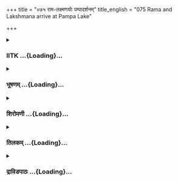 +++
title = "०७५ राम-लक्ष्मणयोः पम्पादर्शनम्"
title_english = "075 Rama and Lakshmana arrive at Pampa Lake"

+++
<div caption="श्रीराम-हरिसीताराममूर्ति-घनपाठिभ्यां वचनम्" class="audioEmbed" src="https://archive.org/download/Ramayana-recitation-Sriram-harisItArAmamUrti-Ghanapaati-v2/Kanda_3/Kanda_3_ARK-075-Rama_Lakshmanayoho_Pampaa_Darshanam.mp3"></div>

<div class="js_include collapsed" newlevelforh1="3" title="IITK" unfilled url="/purANam/rAmAyaNam/audIchya-pAThaH/iitk/3_araNyakANDam/05-sItAnveShaNam/075_rAma-laxmaNayoH_pampAdarshanam.md">
<details><summary><h3>IITK ...{Loading}...</h3></summary>

Rama and Lakshmana reach Pampa-- admire the beautiful nature on the
banks of Pampa.



#### श्लोकः
##### मूलम्
दिवं तु तस्यां यातायां शबर्यां स्वेन तेजसा।  
लक्ष्मणेन सह भ्रात्रा चिन्तयामास राघवः॥3.75.1॥

##### शब्दार्थः
तस्याम् when she, शबर्याम् Sabari, स्वेन तेजसा by her own brilliance, दिवम् heavens, यातायाम् on departing, राघवः Rama, भ्रात्रा with his brother, लक्ष्मणेन सह with Lakshmana, चिन्तयामास contemplated.

##### आङ्ग्लानुवादः
When Sabari departed for heaven with her brilliance, Rama  contemplated (about the power of sages)with Lakshmana.



#### श्लोकः
##### मूलम्
स चिन्तयित्वा धर्मात्मा प्रभावं तं महात्मनाम्।  
हितकारिणमेकाग्रं लक्ष्मणं राघवोऽब्रवीत्॥3.75.2॥

##### शब्दार्थः
धर्मात्मा righteous, सः राघवः Rama, महात्मनाम् of great sages, प्रभावम् power, चिन्तयित्वा  on thinking over, हितकारिणम् his wellwisher, एकाग्रम् with singleminded devotion, लक्ष्मणम् to Lakshmana, अब्रवीत् said.

##### आङ्ग्लानुवादः
Thinking about the power of the great sages, righteous Rama said to Lakshmana,  his wellwisher with singleminded devotionः



#### श्लोकः
##### मूलम्
दृष्टोऽयमाश्रमस्सौम्य बह्वाश्चर्यो महात्मनाम्।  
विश्वस्तमृगशार्दूलो नानाविहगसेवितः॥3.75.3॥

##### शब्दार्थः
सौम्य O handsome one  महात्मनाम् of the great sages, बह्वाश्चर्यः very wonderful, विश्वस्तमृगशार्दूलः deer and tigers live together with implicit faith, नानाविहगसेवितः where birds of all kinds dwell, अयम् आश्रमः this hermitage, दृष्टः seen.

##### आङ्ग्लानुवादः
O handsome one, we have seen this highly wonderful hermitage, where deer and tigers dwell together with mutual confidence, where birds of all kinds inhabit.



#### श्लोकः
##### मूलम्
सप्तानां च समुद्राणामेषु तीर्थेषु लक्ष्मण।  
उपस्पृष्टं च विधिवत्पितरश्चापि तर्पिताः॥3.75.4॥

##### शब्दार्थः
लक्ष्मण Lakshmana, सप्तानाम् of seven, समुद्राणाम् of seas, एषु तीर्थेषु in these waters, उपस्पृष्टम् having bathed, पितरश्चापि oblations to forefathers, विधिवत् in accordance with tradition, तर्पिताः have been invoked with offering.

##### आङ्ग्लानुवादः
O Lakshmana, having bathed in the waters of the seven seas (by taking ritualistic bath in these waters) the manes are offered oblations in accordance with tradition.



#### श्लोकः
##### मूलम्
प्रणष्टमशुभं तत्तत्कल्याणं समुपस्थितम्।  
तेन तत्त्वेन हृष्टं मे मनो लक्ष्मण सम्प्रति॥3.75.5॥  
हृदये हि नरव्याघ्र शुभमाविर्भविष्यति।

##### शब्दार्थः
अशुभम् inauspicious time, प्रणष्टम् is got rid of, तत्तत् respectively, कल्याणम् auspicious tidings, समुपस्थितम् have reached, लक्ष्मण O Lakshmana, तेन therefore, तत्त्वेन truly, सम्प्रति presently, मनः mind, हृष्टम् happy, नरव्याघ्र O best among men, हृदये at heart, शुभम्  good fortune, आविर्भविष्यति हि will appear now.

##### आङ्ग्लानुवादः
We have got rid of inauspicious time and good days have come. Therefore, I feel truly happy. Good fortune will appear (now), O Lakshmana, O tiger among men



#### श्लोकः
##### मूलम्
तदागच्छ गमिष्यामि पम्पां तां प्रियदर्शनाम्॥3.75.6॥  
ऋष्यमूको गिरिर्यत्र नातिदूरे प्रकाशते।  
यस्मिन्वसति धर्मात्मा सुग्रीवोंऽशुमतस्सुतः॥3.75.7॥  
नित्यं वालिभयात्त्रस्तश्चतुर्भिस्सह वानरैः।

##### शब्दार्थः
तत् therefore, धर्मात्मा the righteous soul, अंशुमतः सुतः son of the Sun, सुग्रीवः Sugriva, नित्यम् ever, वालिभयात् by the fear of Vali, चतुर्भिः with four, वानरैः सह along with monkeys, यस्मिन् in which, वसति stay, ऋष्यमूकः Rishyamuka, यत्र there, नातिदूरे not very far away, प्रकाशते  shines, ताम् that, प्रियदर्शनाम् pleasing to look at, पम्पाम् Pampa, गमिष्यामि I will go, आगच्छ you may come along.

##### आङ्ग्लानुवादः
Come, let us go to Pampa, which is pleasing to look at. Sugriva, the rigteous self, the son of the Sun has been staying for fear of Vali at the shining Rishyamuka, not far from here.



#### श्लोकः
##### मूलम्
अभित्वरे च तं द्रष्टुं सुग्रीवं वानरर्षभम्॥3.75.8॥  
तदधीनं हि मे सौम्य सीतायाः परिमार्गणम्।

##### शब्दार्थः
सौम्य O handsome one, वानरर्षभम् mighty among the monkeys, तं सुग्रीवम् that Sugriva, द्रष्टुम् to see, अभित्वरे च I am in haste, सीतायाः of Sita, परिमार्गणम् searching, तदधीनम् depends on him.

##### आङ्ग्लानुवादः
I am hastening to see that noble Sugriva the mighty monkey, as the search for Sita depends on him, O handsome one



#### श्लोकः
##### मूलम्
एवं ब्रुवाणं तं धीरं रामं सौमित्रिरब्रवीत्॥3.75.9॥  
गच्छावस्त्वरितं तत्र ममापि त्वरते मनः।

##### शब्दार्थः
एवम् in that way, ब्रुवाणम् as he spoke, धीरम् stableminded one, तं रामम् to that Rama, सौमित्रिः Soumitri, अब्रवीत् said, मम my, मनः आपि mind also, त्वरते hurrying, त्वरितम् quickly, तत्र there, गच्छावः we both will go.

##### आङ्ग्लानुवादः
To the words of Rama who was of stable mind, Lakshmana replied ः My mind too is hastening me. Let us get there quickly.



#### श्लोकः
##### मूलम्
आश्रमात्तु तत स्तस्मान्निष्क्रम्य स विशाम्पतिः॥3.75.10॥  
आजगाम ततः पम्पां लक्ष्मणेन सह प्रभुः।

##### शब्दार्थः
ततः then, विशाम्पतिः lord of men, सः he, प्रभुः lord, तस्मात् from that, आश्रमात् from that hermitage, निष्क्रम्य on departing , ततः then, लक्ष्मणेन सह with Lakshmana, पम्पाम् to Pampa, आजगाम went.

##### आङ्ग्लानुवादः
Then Rama the lord of men along with Lakshmana departed from the hermitage and went to Pampa.



#### श्लोकः
##### मूलम्
स ददर्श ततः पुण्यामुदारजनसेविताम्॥3.75.11॥  
नानाद्रुमलताकीर्णां पम्पां पानीयवाहिनीम्।  
पद्मैस्सौगन्धिकैस्ताम्रां शुक्लां कुमुदमण्डलैः॥3.75.12॥  
नीलां कुवलयोद्घाटैर्बहुवर्णां कुथामिव।

##### शब्दार्थः
ततः then, सः he, पुण्याम् that sacred, उदारजनसेविताम् the place where exalted seers lived, नानाद्रुमलताकीर्णाम्  abounding in different kinds of trees and creepers, पानीयवाहिनीम् with flow of waters, सौगन्धिकैः sweetscented, पद्मैः lotuses, ताम्राम् red, कुमुदमण्डलैः with clusters of lilies, शुक्लाम् white, कुवलयोद्घाटैः with blue waterlilies, नीलाम् blue lotuses, बहुवर्णाम् with variegated colours, कुथामिव like a carpet, पम्पाम् Pampa lake, ददर्श saw.

##### आङ्ग्लानुवादः
He saw the sacred lake Pampa whose sweet flow of water was used by great seers. It abounded in trees and creepers. Its surface was red with lotuses at one place, white with clusters of lilies at another and with blue lotuses at other places. As such, it looked like a carpet with variegated colours.



#### श्लोकः
##### मूलम्
स तामासाद्य वै रामो दूरादुदकवाहिनीम्॥3.75.13॥  
मतङ्गसरसं नाम ह्रदं समवगाहत।

##### शब्दार्थः
सः रामः Rama, उदकवाहिनीम् lake, ताम् that one, दूरात् from  a distance, आसाद्य reached, मतङ्गसरसं नाम a place called Matanga lake, ह्रदम् pond,समवगाहत bathed.

##### आङ्ग्लानुवादः
Rama reached the Matanga lake which he could see from  a distance and bathed in it.



#### श्लोकः
##### मूलम्
अरविन्दोत्पलवतीं पद्मसौगन्धिकायुताम्॥3.75.14॥  
पुष्पिताम्रवणोपेतां बर्हिणोद्घुष्टनादिताम्।  
तिलकैर्बीजपूरैश्च धवैश्शुक्लद्रुमैस्तथा॥3.75.15॥  
पुष्पितैः करवीरैश्च पुन्नागैश्च सुपुष्पितैः।  
मालतीकुन्दगुल्मैश्च भाण्डीरैर्निचुलैस्तथा॥3.75.16॥  
अशोकैस्सप्तपर्णैश्च केतकैरतिमुक्तकैः।  
अन्यैश्च विविधैर्वृक्षैः प्रमदामिव भूषिताम्॥3.75.17॥  
समीक्षमाणौ पुषपाढ्यं सर्वतो विपुलद्रुमम्।  
कोयष्टिकैश्चार्जुनकैश्शतपत्रैश्च कीरकैः॥3.75.18॥  
एतैश्चान्यैश्च विहगैर्नादितं तु वनं महत्।  
ततो जग्मतुरव्यग्रौ राघवौ सुसमाहितौ॥3.75.19॥  
तद्वनं चैव सरसः पश्यन्तै शकुनैर्युतम्।

##### शब्दार्थः
ततः thereafter, राघवौ Rama and Lakshmana, अरविन्दोत्पलवतीम् having lilies and lotuses, पद्मसौगन्धिकायुताम् filled with fragrance of lotuses, पुष्पिताम्रवणोपेताम् with blossoming mango trees, बर्हिणोद्घुष्टनादिताम् resounding with the shrill by of peacocks, तिलकैः with tilaka trees, बीजपूरैश्च trees with fruits full of seeds, धवैः dhava trees, तथा so also, शुक्लद्रुमैः white trees, पुष्पितैः in bloom, करवीरैश्च with karaviras, सुपुष्पितैः loaded with flowers, पुन्नागैश्च with punnaga trees, मालतीकुन्दगुल्मैश्च with clusters of jasmine and kunda shrubs, भाण्डीरैः with fig trees, तथा so also, निचुलैः with reeds, अशोकैः with asoka, अतिमुक्तकैः with atimukta shrubs, अन्यैः and other, विविधैः several, वृक्षैश्च trees, भूषिताम् adorned, प्रमदामिव like a woman, सर्वतः all over, समीक्षमाणौ glancing at them, पुष्पाढ्यम् with abundance of flowers, विपुलद्रुमम् having great trees, कोयष्टिकैश्च with koyashtikas, अर्जुनकैः  
arjuna trees, शतपत्रैः peacocks, कीरकैः  parrots, एतैः all those, अन्यैः others, विहगैश्च with birds, नादितम् full of sounds, महत् great, शकुनैः with birds, युतम् with, वनम् forest, पश्यन्तौ seeing, अव्यग्रौ both unruffled, सुसमाहितौ both composed, सरसः tank, तत् that, वनम् forest, जग्मतुः both went.

##### आङ्ग्लानुवादः
Lake Pampa was filled with red lotuses and their fragrance.The bank was lined with blossoming mango trees and trees of several kinds like tilaka trees with fruits full of seeds like citron, dhava trees, white trees in bloom, karavira trees loaded with flowers, punnaga trees, clusters of jasmine and kunda shrubs, fig trees, so also reeds, ashoka trees, atimuktaka creepors and several other trees looking like women adorned all over. Rama and Lakshmana passed by, glancing at them. There were other trees full of flowers, huge trees, koyashtika trees with reed. Different kinds of birds such as peacocks, parrots, dwelling in the forest were screaming aloud. Looking at all these in that forest Rama and Lakshmana passed by undisturbed with a composed mind.



#### श्लोकः
##### मूलम्
स ददर्श ततः पम्पां शीतवारिनिधिं शुभाम्॥3.75.20॥  
तिलकाशोकपुन्नागवकुलोद्दालकाशिनीम्।

##### शब्दार्थः
ततः then, सः Rama, शीतवारिनिधिम् a bed of cool waters, शुभाम् auspicious one, तिलकाशोकपुन्नाग with tilaka, asoka, punnaga trees, वकुलोद्दालकाशिनीम् groves shining with vakula, uddala trees, पम्पाम् Pampa, ददर्श saw.

##### आङ्ग्लानुवादः
Rama saw lake Pampa with cool waters and the groves on the bank filled with tilaka, ashoka, punnaga, bakula and uddala trees.



#### श्लोकः
##### मूलम्
स रामो विविधान्वृक्षान्सरांसि विविधानि च॥3.75.21॥  
पश्यन्कामाभिसन्तप्तो जगाम परमं ह्रदम्।

##### शब्दार्थः
सः that, रामः Rama, विविधान् several, वृक्षान् trees, विविधानि different, सरांसि tanks, पश्यन् seeing, कामाभिसन्तप्तः lovestriken, परमम् great, ह्रदम् lake, जगाम went.

##### आङ्ग्लानुवादः
On seeing different kinds of trees and tanks, the lovestriken Rama visited that great lake.



#### श्लोकः
##### मूलम्
पुष्पितोपवनोपेतां सालचम्पकशोभिताम्॥3.75.22॥  
षट्पदौघसमाविष्टां श्रीमतीमतुलप्रभाम्।  
स्फटिकोपमतोयाढ्यां श्लक्ष्णवालुकसन्तताम्॥3.75.23॥  
स तां दृष्ट्वा पुनः पम्पां पद्मसौगन्घिकैर्युताम्।  
इत्युवाच तदा वाक्यं लक्ष्मणं सत्यविक्रमः॥3.75.24॥

##### शब्दार्थः
सत्यविक्रमः whose strength was truth, सः Rama, पुष्पितोपवनोपेताम् with pleasuregardens in full bloom, सालचम्पकशोभिताम् beautiful with sal and champak trees, षट्पदौघसमाविष्टाम् filled with honeybees, श्रीमतीम् lovely one, अतुलप्रभाम् full of incomparable brilliance, स्फटिकोपमतोयाढ्याम्  with crystalclear water, श्लक्ष्णवालुकसन्तताम्  soft sands that gleamed, पद्मसौगन्धिकैः with fragrant lotuses, युताम् filled, ताम् that, पुनः again, दृष्ट्वा seeing, तदा then, लक्ष्मणम् to Lakshmana, इति thus, वाक्यम् words, उवाच said.

##### आङ्ग्लानुवादः
There were lovely pleasuregardens in full bloom  filled with sal and champk trees. Honeybees on flowers looked lovely and bright. The waters were crystalclear and fragrant with lotuses.The soft sands on the banks of Pampa gleamed. Rama saw them again and again and described them to Lakshmana.



#### श्लोकः
##### मूलम्
अस्यास्तीरे तु पूर्वोक्तः पर्वतो धातुमण्डितः।  
ऋष्यमूक इति ख्यातः पुण्यः पुष्पितपादपः॥3.75.25॥

##### शब्दार्थः
पूर्वोक्तः referred  earlier, धातुमण्डितः adorned with minerals, पुण्यः sacred, पुष्पितपादपः having trees with flowers in bloom, ऋष्यमूकः इति Rishyamuka by name, ख्यातः famous, पर्वतः mountain, अस्याः its, तीरे on the bank.

##### आङ्ग्लानुवादः
The famous mount, sacred Rishyamuka is situated on the bank of Pampa full of blossoming trees.



#### श्लोकः
##### मूलम्
हरेः ऋक्षरजोनाम्नः पुत्रस्तस्य महात्मनः।  
अध्यास्ते तं महावीर्यस्सुग्रीव इति विश्रुतः॥3.75.26॥

##### शब्दार्थः
ऋक्षरजोनाम्नः of Riksharaja by name, महात्मनः of the great soul, तस्य his, हरेः Sun's, पुत्रः son, महावीर्यः mighty, सुग्रीवः इति known as Sugriva, विश्रुतः very wellknown, तम् him, अध्यास्ते is residing.

##### आङ्ग्लानुवादः
The mighty son of Riksharaja, the great soul, the Sun whose son was the wellknown Sugriva, resides on this mountain.



#### श्लोकः
##### मूलम्
सुग्रीवमभिगच्छ त्वं वानरेन्द्रं नरर्षभ।  
इत्युवाच पुनर्वाक्यं लक्ष्मणं सत्यविक्रमम्॥3.75.27॥

##### शब्दार्थः
नरर्षभ best among men, त्वम् you, वानरेन्द्रम् to the lord of monkeys, सुग्रीवम् to Sugriva, अभिगच्छ approach, पुनः again, लक्ष्मणम् to Lakshmana, इति this, उवाच said.

##### आङ्ग्लानुवादः
Rama said to Lakshmana, the best of men, who had truth as his strength, Go to Sugriva, lord of the monkeys.



#### श्लोकः
##### मूलम्
राज्यभ्रष्टेन दीनेन तस्यामासक्तचेतसा।  
कथं मया विना शक्यं सीतां लक्ष्मण जीवितुम्॥3.75.28॥

##### शब्दार्थः
लक्ष्मण Lakshmana, राज्यभ्रष्टेन by one dislodged from the kingdom, दीनेन by a pathetic one, तस्याम् in her, आसक्तचेतसा attached to her, मया by me, सीतां विना without Sita, जीवितुम् to live, कथम् how, शक्यम् is it possible?

##### आङ्ग्लानुवादः
O Lakshmana, deprived of the kingdom I have become a destitute. With my heart attached to Sita how can I live without her ?



#### श्लोकः
##### मूलम्
इत्येवमुक्त्वा मदनाभिपीडितः स लक्ष्मणं वाक्यमनन्यचेतसम्।  
विवेश पम्पां नलिनीं मनोरमां रघूत्तमश्शोकविषादयन्त्रितः॥3.75.29॥

##### शब्दार्थः
मदनाभिपीडितः oppressed by love, सः रघूत्तमः that best of the Raghus, अनन्यचेतसम् without  
fixing his heart anywhere else, लक्ष्मणम् to Lakshmana, इत्येवम् in this way, वाक्यम् words, उक्त्वा having said, शोकविषाद tears of sorrow, यन्त्रितः afflicted, मनोरमाम् delightful, पम्पां नलिनीं a lotus tank, Pampa, विवेश entered.

##### आङ्ग्लानुवादः
Having said these words to Lakshmana who was listening to him with undivided attention, Rama, the best of the Raghus, oppressed by love and afflicted by tears of grief entered Pampa, the delightful lotuslake.



#### श्लोकः
##### मूलम्
ततो महद्वर्त्म सुदूरसङ्क्रमं क्रमेण गत्वा प्रविलोकयन्वनम्।  
ददर्श पम्पां शुभदर्शकाननामनेकनानाविधपक्षिजालकाम्॥3.75.30॥

##### शब्दार्थः
ततः then, सुदूरसङ्क्रमम् extending to a distance, महत् great, वर्त्म path, क्रमेण gradually, गत्वा after going, वनम् forest, प्रविलोकयन् while observing, शुभदर्शकाननाम् surrounded by  beautiful forests, अनेकनानाविधपक्षिजालकाम् many varieties of birds, पम्पाम् Pampa, ददर्श saw.

##### आङ्ग्लानुवादः
Thereafter, going slowly to a distance, Rama and Lakshmana saw Pampa surrounded by beautiful forests full of many varieties of birds.  
इत्यार्ष श्रीमद्रामायणे वाल्मीकीय आदिकाव्ये अरण्यकाण्डे पञ्चसप्ततिमस्सर्गः॥  
Thus ends the seventyfifth sarga of Aranyakanda of the holy Ramayana the first epic composed by sage Valmiki.

</details>
</div>
<div class="js_include collapsed" newlevelforh1="3" title="भूषणम्" unfilled url="/purANam/rAmAyaNam/audIchya-pAThaH/TIkA/bhUShaNa_iitk/3_araNyakANDam/05-sItAnveShaNam/075_rAma-laxmaNayoH_pampAdarshanam.md">
<details><summary><h3>भूषणम् ...{Loading}...</h3></summary>



दिवं तु तस्यां यातायां शबर्या स्वेन तेजसा ।  

लक्ष्मणेन सह भ्रात्रा चिन्तयामास राघवः  ॥  ३।७५।१  ॥   

अथ पम्पागमनं पञ्चसप्ततितमे दिवं त्वित्यादि । स्वेन तेजसा उपलक्षितायामिति
शेषः  ॥  ३।७५।१  ॥   

  

स चिन्तयित्वा धर्मात्मा प्रभावं तं महात्मनाम् ।  

हितकारिणमेकाग्रं लक्ष्मणं राघवो ऽब्रवीत्  ॥  ३।७५।२  ॥   

एकाग्रम् एकचित्तम्  ॥  ३।७५।२  ॥   

  

दृष्टो ऽयमाश्रमः सौम्य बह्वाश्चर्यः कृतात्मनाम् ।  

विश्वस्तमृगशार्दूलो नानाविहगसेवितः  ॥  ३।७५।३  ॥   

बह्वाश्चर्यः अत्यद्भुतपुष्पफलादिसम्पत्तिसकलतीर्थसमागमादिना आश्चर्ययुक्तः
। विश्वस्ताः विश्वासं प्राप्ताः । परस्परहिंसकत्वरहिताः मृगाः शार्दूलाश्च
यस्मिन् तथा  ॥  ३।७५।३  ॥   

  

सप्तानां च समुद्राणामेषु तीर्थेषु लक्ष्मण ।  

उपस्पृष्टं च विधिवत्पितरश्चापि तर्पिताः  ॥  ३।७५।४  ॥   

उपस्पृष्टं स्नातम् । अनेन पुण्यतीर्थप्राप्तौ स्नानश्राद्धादिकं
कर्तव्यमित्युक्तम्  ॥  ३।७५।४  ॥   

  

प्रनष्टमशुभं तत्तत्कल्याणं समुपस्थितम् ।  

तेन तत्त्वेन हृष्टं मे मनो लक्ष्मण सम्प्रति  ॥  ३।७५।५  ॥   

तत्तदशुभं प्रनष्टम् । कल्याणं शुभं तेन अशुभनिवृत्तिपूर्वकशुभप्राप्त्या
 ॥  ३।७५।५  ॥   

  

हृदये हि नरव्याघ्र शुभमाविर्भविष्यति  ॥  ३।७५।६  ॥   

हृदये इत्यर्धमेकम् । शुभं शुभस्मरणम्  ॥  ३।७५।६  ॥   

  

तदागच्छ गमिष्यावः पम्पां तां प्रियदर्शनाम् ।  

ऋश्यमूको गिरिर्यत्र नातिदूरे प्रकाशते  ॥  ३।७५।७  ॥   

यस्मिन् वसति धर्मात्मा सुग्रीवो ऽशुंमतः सुतः ।  

नित्यं वालिभयात् त्रस्तश्चतुर्भिः सह वानरौः  ॥  ३।७५।८  ॥   

तदित्यादिश्लोकद्वयम् । अंशुमतः सूर्यस्य  ॥  ३।७५।७,८  ॥   

  

अभित्वरे च तं द्रष्टुं सुग्रीवं वानरर्षभम् ।  

तदधीनं हि मे सौम्य सीतायाः परिमार्गणम्  ॥  ३।७५।९  ॥   

अभीति । मे सीताया इत्यन्वयः  ॥  ३।७५।९  ॥   

  

एवं ब्रुवाणं तं धीरं रामं सौमित्रिरब्रवीत् ।  

गच्छावस्त्वरितं तत्र ममापि त्वरते मनः  ॥  ३।७५।१०  ॥   

धीरं कृतधैर्यमित्यर्थः  ॥  ३।७५।१०  ॥   

  

आश्रमात्तु ततस्तस्मान्निष्क्रम्य स विशां पतिः ।  

आजगाम ततः पम्पां लक्ष्मणेन सहाभिभूः  ॥  ३।७५।११  ॥   

ततः अनन्तरम् । विशां प्रजानां पतिः । ततः तत्र मार्गे । अभिभवतीत्यभुभूः
अभिभावक इत्यर्थः । शत्रूणामित्यर्थसिद्धम् । प्रभुरित्यपि पाठः  ॥  ३।७५।११
 ॥   

  

स ददर्श ततः पुण्यामुदारजनसेविताम् ।  

नानाद्रुमलताकीर्णां पम्पां पानीयवाहिनीम्  ॥  ३।७५।१२  ॥   

पद्मैः सौगन्धिकैस्ताम्रां शुक्लां कुमुदमण्डलैः ।  

नीलां कुवलयोद्घाटैर्बहुवर्णां कुथामिव  ॥  ३।७५।१३  ॥   

स ददर्स ततः पुण्यामित्यादी द्वौ श्लोकौ । उदारजनाः श्रेष्ठजनाः
मुनिप्रभृतयः । पानीयवाहीनीं पानार्हशीतलस्वादुजलवतीमित्यर्थः । सौगन्धिकैः
कह्लारैः कुवलयोद्घाटैः कुवलयसमूहैः । कुथा चित्रकम्बलम् । ददर्श दूरादिति
बोध्यम् । अग्र इत्यनुवादात्  ॥  ३।७५।१२,१३  ॥   

  

स तामासाद्य वै रामौ दूरादुदकवाहिनीम् ।  

मतङ्गसरसं नाम ह्रदं समवगाहत  ॥  ३।७५।१४  ॥   

उदकवाहीनीं तां दूरादासाद्य मतङ्गसरसं नाम मतङ्गसरसमिति प्रसिद्धम् ।
"अनोश्मायः सरसां जातिसञ्ज्ञयोः" इति टच् समासान्तः । ह्रदं पम्पासमीपस्थं
सरः । समवगाहत सस्नौ, पुण्यतीर्थत्वदिति भावः  ॥  ३।७५।१४  ॥   

  

अरविन्दोत्पलवतीं पद्मसौगन्धिकायुताम् ।  

पुष्पिताम्रवणोपेतां बर्हिणोद्घुष्टनादिताम्  ॥  ३।७५।१५  ॥   

दूरतः पम्पादर्शनमनुवदन् तत्तीरवनदर्शनमाह षड्भिः अरविन्देत्यादि ।
अरविन्दं रक्ताब्जम् । पद्मैः सितपद्मैः । आम्रवणं चूतवनम् ।
बर्हिणोद्घुष्टं मयूरशब्दः तेन नादितां सञ्जातनादाम्  ॥  ३।७५।१५  ॥   

  

तिलकैर्बीजपूरैश्च धवैः शुक्लद्रुमैस्तथा ।  

पुष्पितैः करवीरैश्च पुन्नागैश्च सुपुष्पितैः  ॥  ३।७५।१६  ॥   

तिलकैः क्षुरकवृक्षैः बीजपूरैः दाडिमैः । धवैः धवाख्यैर्वृक्षविशेषैः ।
शुक्लद्रुमैः अर्जुनवृक्षैः । करवीरैः प्रसिद्धैः । पुन्नागैः तुङ्गवृक्षैः
 ॥  ३।७५।१६  ॥   

  

मालतीकुन्दगुल्मैश्च भाण्डीरैर्निचुलैस्तथा ।  

अशोकैः सप्तपर्णैश्च केतकैरतिमुक्तकैः  ॥  ३।७५।१७  ॥   

अन्यैश्च विविधैर्वृक्षैः प्रमदामिव भूषिताम् ।  

समीक्षमाणौ पुष्पाढ्यं सर्वतो विपुलद्रुमम्  ॥  ३।७५।१८  ॥   

मालतीति । मालतीगुल्मैः कुन्दगुल्मैश्चेत्यन्वयः । भाण्डीरैः वटैः ।
निचुलैः वञ्जुलैः । सप्तपर्णैः विषमच्छदवृक्षैः । अतिमुक्तकैः नेमिवृक्षैः
। भूषितां शोभिताम् अत एव प्रमदामिव स्थितां सर्वतः चतुर्दिक्प्रदेशे ऽपि
 ॥  ३।७५।१७,१८  ॥   

  

कोयष्टिकैश्चार्जुनकैः शतपत्त्रैश्च कीरकैः ।  

एतैश्चान्यैश्च विहगैर्नादितं तु वनं महत्  ॥  ३।७५।१९  ॥   

ततो जग्मतुरव्यग्रौ राघवौ सुसमाहितौ ।  

तद्वनं चैव सरसः पश्यन्तो शकुनैर्युतम्  ॥  ३।७५।२०  ॥   

कोयष्टिकैः टिट्टिभाख्यैः पक्षिविशेषैः । अर्जुनकैः पक्षिविशेषैः ।
शतपत्त्रैः दार्वाघाटैः । कीरकैः शुकैः । अव्यग्रौ सुसमाहितौ
व्याकुलत्वरहितौ प्रत्युत सावधानौ चेत्यर्थः । राघवौ
अरविन्दोत्पलवतीमित्यादिविशेषिताम् तिलकादिभिर्वृक्षैर्भूषिताम् अत एव
प्रमदामिव स्थितां पम्पां सर्वतः समीक्षमाणौ ततः पुष्पाढ्यं सर्वतो
विपुलद्रुमं कोयष्टिकादिभिर्विहगैर्नादितम् अन्यैः शकुनैश्च युतं सरसः
पम्पायाः सम्बन्धि तद्वनं च पश्यन्तावेव सन्तौ अव्यग्रौ सुसमाहितौ च सन्तौ
तद्वनं जग्मतुरिति सम्बन्धः । अतो न वनशब्दद्वयदोषः  ॥  ३।७५।१९,२०  ॥   

  

स ददर्श ततः पम्पां शीतवारिनिधिं शुभाम् ।  

प्रहृष्टनानाशकुनां पादपैरुपशोभिताम् ।  

\[ तिलकाशोकपुन्नागवकुलोद्दालकाशिनीम् \]  ॥  ३।७५।२१  ॥   

समीपतः पम्पादर्शनमाह स ददर्शेति  ॥  ३।७५।२१  ॥   

  

स रामो विविधान् वृक्षान् सरांसि विविधानि च ।  

पश्यन् कामाभिसन्तप्तो जगाम परमं ह्रदम्  ॥  ३।७५।२२  ॥   

अथ पम्पाप्राप्तिमाह स राम इति । परमं ह्रदं पम्पाख्यं सरः  ॥  ३।७५।२२  ॥   

  

पुष्पितोपवनोपेतां सालचम्पकशोभिताम् ।  

षट्पदौघसमाविष्टां श्रीमतीमतुलप्रभाम्  ॥  ३।७५।२३  ॥   

स्फटिकोपमतोयाढ्यां श्लक्ष्णवालुकसन्तताम् ।  

स तां दृष्ट्वा पुनः पम्पां पद्मसौगन्धिकैर्युताम् ।  

इत्युवाच तदा वाक्यं लक्ष्मणं सत्यविक्रमः  ॥  ३।७५।२४  ॥   

पाप्त्यनन्तरं पम्पां दृष्ट्वा लक्ष्मणं प्रत्याह पुष्पितेत्यादि
सार्धश्लोकद्वयम् । सालाः सर्जकवृक्षाः । चम्पकाः चाम्पेयवृक्षाः  ॥ 
३।७५।२३,२४  ॥   

  

अस्यास्तीरे तु पूर्वोक्तः पर्वतो धातुमण्डितः ।  

ऋश्यमूक इति ख्यातः पुण्यः पुष्पितपादपः  ॥  ३।७५।२५  ॥   

अस्या इति । पूर्वोक्तः कबन्धेनेति शेषः  ॥  ३।७५।२५  ॥   

  

हरेर्ऋक्षरजोनाम्नः पुत्रस्तस्य महात्मनः ।  

अध्यास्ते तं महावीर्यः सुग्रीव इति विश्रुतः  ॥  ३।७५।२६  ॥   

हरेर्वानरस्य । तस्य प्रसिद्धस्य । तमृश्यमूकम्  ॥  ३।७५।२६  ॥   

  

सुग्रीवमभिगच्छ त्वं वानरेन्दं नरर्षभ ।  

इत्युवाच पुनर्वाक्यं लक्ष्मणं सत्यविक्रमम्  ॥  ३।७५।२७  ॥   

सुग्रीवमिति । अभिगच्छेत्यनन्तरमित्युक्त्वेति शेषः । इति
वक्ष्यमाणप्रकारेण सुग्रीवमभिगच्छेत्युक्त्वा लक्ष्मणं
पुनरित्युवाचेत्यन्वयः  ॥  ३।७५।२७  ॥   

  

राज्यभ्रष्टेन दीनेन तस्यामासक्तचेतसा ।  

कथं मया विना शक्यं सीतां लक्ष्मण जीवितुम्  ॥  ३।७५।२८  ॥   

राज्यभ्रष्टेन अत एव दीनेन सर्वदैन्यपरिहारार्थं तस्यां सीतायाम्
आसक्तचेतसा मया, सीतां विना कथं जीवितुं शक्यम्  ॥  ३।७५।२८  ॥   

  

इत्येवमुक्त्वा मदनाभिपिडितः स लक्ष्मणं वाक्यमनन्यचेतसम् ।  

विवेश पम्पां नलीनीं मनोहरां रघूत्तमः शोकविषादयन्त्रितः  ॥  ३।७५।२९  ॥   

अनन्यचेतसं स्ववाक्यश्रवणे सावधानम् । विवेश स्नानायेति शेषः । नलिनीं
सरसीम् । शोकः, दुःखम्, विषादः तत्कृतः कार्यकरणापाटवरूपशरीरावसादः ताभ्यां
यन्त्रितः नियमितः, तत्परवश इत्यर्थः  ॥  ३।७५।२९  ॥   

  

ततो महद्वर्त्म सुदूरसङ्क्रमः क्रमेण गत्वा प्रतिकूलधन्वनम् ।  

ददर्श पम्पां शुभदर्शकाननामनेकनानाविधपक्षिजालकाम्  ॥  ३।७५।३०  ॥   

इत्यार्षे श्रीमद्रामायणे आदिकाव्ये श्रीमद्वाल्मीकीये
चतुर्विंशत्सहस्रिकायां संहितायां श्रीमदारण्यकाण्डे पञ्चसप्ततितमः सर्गः
 ॥  ७५  ॥  ॥  श्रीरामचन्द्रार्पणमस्तु  ॥   ॥  इत्यरण्यकाण्डम्  ॥   

सर्गार्थं सङ्गृह्णाति तत इति । सुदूरं सङ्क्रमः गमनं यस्य तथा दूरादागत
इत्यर्थः । प्रतिकूलधन्वनं पथिकजनप्रतिकूलभूतमरुकान्तारम्,
कबन्धवनमित्यर्थः । क्रमेण अनेकविघ्ननिवृत्तिपूर्वकं गत्वा शुभः शोभनः
दर्शः दर्शनं यस्य तादृशं काननं यस्यास्ताम् । अनेके नानाजातीयाः बहवो वा
नानाविधाः नानासंस्थानाः पक्षिणः शुकशारिकाकोकिलप्रभृतयः तेषां जालकानि
समूहाः यस्यां ताम् । यद्वा अनेकानि नानाविधपक्षिजालकानि यस्यां ताम्,
काननद्वारा पक्षिजालवत्त्वम्, तादृशीं पम्पां ददर्श । अस्मिन्सर्गे
त्रिंशच्छ्लोकाः । न्यूनातिरेकसद्भावस्तु कोशेषु बहुधा दृश्यते  ॥  ३।७५।३०
 ॥   

इति श्रीगोविन्दराजविरचिते श्रीरामायणभूषणे रत्नमेखलाख्याने
आरण्यकाण्डव्याख्याने पञ्चसप्ततितमः सर्गः  ॥  ७५  ॥   

  

इत्थं कौशिकदिव्यवंशकलशीवाराशिराकाशशी  

पादाम्भोजमरन्दभोगरसिकः श्रीमच्छठारेर्गुरोः ।  

आलोक्याखिलदेशिकोत्तमकृतव्याख्यानशैलीश्चिरं  

व्याचख्यौ तदरण्यकाण्डमखिलं गोविन्दराजाभिधः  ॥   



</details>
</div>
<div class="js_include collapsed" newlevelforh1="3" title="शिरोमणी" unfilled url="/purANam/rAmAyaNam/audIchya-pAThaH/TIkA/shiromaNI_iitk/3_araNyakANDam/05-sItAnveShaNam/075_rAma-laxmaNayoH_pampAdarshanam.md">
<details><summary><h3>शिरोमणी ...{Loading}...</h3></summary>



शबरीस्वर्गगमनानन्तरकालिकं रामवृत्तान्तमाह--दिवमित्यादिभिः । शबर्यां दिवं
यातायां सत्यां राघवः चिन्तयामास मुनिप्रभावं प्रशंसयामासेत्यर्थः  ॥ 
३।७५।१  ॥   

  

चिन्तयित्वेति । महात्मनां प्रभावं चिन्तयित्वा एकाग्रं समीहितचित्तं
लक्ष्मणं राघवो ऽब्रवीत्  ॥  ३।७५।२  ॥   

  

तद्वचनाकारमाह--दृष्ट इति । बह्वाश्चर्यः अनेकविधाश्चर्यविशिष्टः
विश्वस्ताः मृगशार्दूला यस्मिन्स कृतात्मनां परिशीलितपरमात्मनां
मुनीनामाश्रमो मया दृष्टः  ॥  ३।७५।३  ॥   

  

सप्तानामिति । तेषां मुनिभिरानीतानां सप्तसमुद्राणां तीर्थेषु जलेषु
विधिवत् उपस्पृष्टं स्नातं पितरस्तर्पिताश्च  ॥  ३।७५।४  ॥   

  

प्रणष्टमिति । अशुभं सीतापहरणजनितसंतापः प्रणष्टम् इदानीं नानुभूयते अत एव
कल्याण्ां सीतासंयोगजनितसुखं समुपस्थितं समीपे प्राप्तं तेन हेतुना एतत् मे
मनः प्रहृष्टम् अत एव शुभं प्रियासंयोगजनितसुखम् आविर्भविष्यति तत् तस्मात्
हेतोः आगच्छ मत्समीपमिति शेषः । तत्प्रयोजनमाह--नातिदूरे इतः समीपे यत्र
यस्यास्तीरे यस्मिन् अंशुमतः सुग्रीवो वालिभयात्त्रस्त उद्विग्नः सन्
चतुर्भिर्वानरैः सह वसति स ऋष्यमूको गिरिः प्रकाशते तां पम्पां गमिष्यावः ।
सार्धश्लोकत्रयमेकान्वयि  ॥  ३।७५।५७  ॥   

  

अहमिति । तं कबन्धेन समादिष्टं सुग्रीवं द्रष्टुमहं त्वरे हि यतः मे कार्यं
सीतायाः परिमार्गणमन्वेषणं तदधीनं सुग्रीवायत्तम् । अर्धद्वयमेकान्वयि  ॥ 
३।७५।८  ॥   

  

इतीति । इति ब्रुवाणं रामं ममा ऽपि मनस्त्वरते अतस्त्वरितं गच्छावः इदं
सौमित्रिरब्रवीत्  ॥  ३।७५।९  ॥   

  

आश्रमादिति । ततः लक्ष्मणोक्त्यनन्तरं विशां प्रजानां पतिः प्रभुः रामः
तस्मादाश्रमान्निष्क्रम्य पुष्पाढ्यं विपुलद्रुमं बहुद्रुमविशिष्टं वनं
समीक्षमाणः सन् लक्ष्मणेन सह ततः तां पम्पां जगाम प्राप । सार्धश्लोक
एकान्वयी  ॥  ३।७५।१०११  ॥   

  

कोयष्टिकैरिति । कोयष्टिकादिभिर्नादितं तत्पम्पासंबन्धि महद्वनं सुसमाहितौ
अत एव अव्यग्रौ राघवौ समाजग्मतुः । सार्धश्लोक एकान्वयी  ॥  ३।७५।१२  ॥   

  

तत्र कोयष्टिकाः टिट्टिभकाः अर्जुनका मयूराः ऽअर्जुनः ककुभे पार्थे
कार्तवीर्यमयूरयोःऽ इति मेदिनी । शतपत्रा दार्वाघाटकाः कीरकाः शुकाः । स
इति । विविधान् अनेकप्रकारान्वृक्षादीन् पश्यन् कामाभिसंतप्तः
सीतासंगमविषयकातीच्छावान् स रामः परमं मतङ्गसंबन्धित्वेन अत्युत्कृष्टं
ह्रदं पम्पैकदेशवर्ति दहरं जगाम  ॥  ३।७५।१३  ॥   

  

स इति । स रामः दूरात् दूरदेशं पानीयवाहिनीं पानयोग्यजलवहनशीलां तां
पम्पाम् आसाद्य प्राप्य मतङ्गसरसं नाम ह्रदं पम्पैकदेशवर्ति दहरं समवगाहत
पानीयवाहिनीमित्यनेन तस्याः स्रोतोविशिष्टात्वं व्यक्तं मतङ्गसरसमित्यत्र
ऽअनोश्मायः सरसां जातिसंज्ञयोःऽ इत्यच्  ॥  ३।७५।१४  ॥   

  

स इति । शोकसमाविष्टः स रामः पङ्कजैः समावृतां तिलकादिभिः प्रकाशितां
रम्यां पवनसंबाधां रमणीयानेकविधोपवननिबिडां पद्मसंपीडितोदकां
पद्मपुष्पमिश्रोदकविशिष्टां स्फटिकोपमतोयां स्फटिकमणिसदृशतोयविशिष्टां
श्लक्ष्णवालुकसंततां स्वच्छवालुकैर्विशिष्टां मत्स्यकच्छपसंबाधां
मत्स्यादिनिबिडां तीरस्थद्रुमैः शोभितां लताभिः अनुवेष्टिताम् अत एव
सखीभिरिव संयुक्तां किंनरादिभिः संचितां नानाद्रुमलताकीर्णाम्
अनुक्तानेकविधतरुलतासंयुक्तां शीतवारिनिधिं शीतैर्वारिभिः पूर्णां
पद्मसौगन्धिकैः अरुणकमलैः ताम्रामरुणां कुमुदमण्डलैः शुक्लां कुवलयोद्घाटैः
नीलकमलसमूहैः नीलाम् अत एव बहुवर्णां कुथां करिकम्बलमिव अरविन्दोत्पलवतीं
अरविन्दोत्पलयोर्जातिविशेषैरपि विशिष्टां
पद्मसौगन्धिकजातिविशेषैर्विशिष्टां पुष्पिताम्रवनैरुपेतां बर्हिणां
मयूराणामुद्घुष्टैः शब्दैः नादितां नलिनीं सरसीं पम्पां विवेश ।
त्रयोदशानामर्धानामेकान्वयित्वम्  ॥  ३।७५।१५२१  ॥   

  

स इति । सौमित्रिणा सह रामो ऽभिरामदाता रामो विललाप  ॥  ३।७५।२२  ॥   

  

तिलकैरिति । तिलकादिभिः अन्यश्च वृक्षैः शोभितां प्रमदामिव तां पम्पाम्
आसाद्य महामनाः अपि रामः विषसाद सीतावियोगेन विषादं प्राप ।
अर्धषट्कमेकान्वयि  ॥  ३।७५।२३२५  ॥   

  

अस्या इति । पूर्वोक्तः कबन्धेन पूर्वं वर्णितः धातुमण्डितः अनेकधातुभिः
शोभितः ऋष्यमूक इति ख्यातः अस्याः पम्पायास्तीरे यो ऽयं पर्वतः तं पर्वतम्
ऋक्षरजोनाम्नः महात्मनः तस्य पुत्रः सुग्रीव इति विश्रुतः महीवीर्यः
हरिर्वानरः अध्यास्ते तत्र वसतीत्यर्थः, तं वानरेन्द्रं सुग्रीवं नरर्षभ हे
लक्ष्मण त्वमभिगच्छ इति, सीतां विना मया जीवितुं कथं शक्यम् इति च वाक्यम्
सत्यविक्रमो रामः लक्ष्मणं पुनरुवाच । अर्धसप्तकमेकान्वयि  ॥  ३।७५।२६२८
 ॥   

  

इतीति । मदनाभिपीडितः सीताविरहजनि तदैन्याक्रान्तः अनन्यचेतनः न अन्यस्मिन्
सीतातिरिक्तवस्तुनि चेतनं चित्तं यस्य सः रघूत्तमः स रामः इत्येव
लक्ष्मणमुक्त्वा शोकविषादयन्त्रितः तिरोहितशोकविषादः सन् नलिनीं सरसीं
पम्पां विवेश  ॥  ३।७५।२९  ॥   

  

क्रमेणेति । वनं पम्पातीरवर्तिकाननं प्रविलोकयन् सन् क्रमेण गत्वा शुभो
दर्शो दर्शनं येषां तानि काननानि यस्याः ताम्
अनेकैर्बहुभिर्नानाविधैरनेकप्रकारकैः पक्षिभिः संकुलां व्याप्तां पम्पां
लक्ष्मणेन सह रामः ददर्श विवेश च चतुर्दिक्ष्विति शेषः  ॥  ३।७५।३०  ॥   

  

नमामः श्रीरामं परममभिरामं सुमनसां  

समाप्ता संसेव्यं गुरुमपि हनूमन्तमभयम् ।  

त्रिवेणीं वाल्मीकिं सुखदमनिशं यत्सुकृपया  

सुगारण्यव्याख्या परमपुरुषार्थैकहृदया  ॥  १  ॥   

  

आरण्यकाण्डव्याख्यानं रामायणाशिरोमणिः ।  

विदध्यात्परमां प्रीतिं श्रीरामे परतः परे  ॥  २  ॥   

  

इति श्रीमद्वाल्मीकीयरामायणव्याख्याने रामायणशिरोमणावारण्यकाण्डे
पञ्चसप्ततितमः सर्गः  ॥  ३।७५  ॥   

  



</details>
</div>
<div class="js_include collapsed" newlevelforh1="3" title="तिलकम्" unfilled url="/purANam/rAmAyaNam/audIchya-pAThaH/TIkA/tilaka_iitk/3_araNyakANDam/05-sItAnveShaNam/075_rAma-laxmaNayoH_pampAdarshanam.md">
<details><summary><h3>तिलकम् ...{Loading}...</h3></summary>



दिवं त्विति  ॥  ३।७५।१  ॥   

  

महात्मनां प्रभावं शबुर्युक्तम्  ॥  ३।७५।२,३  ॥   

  

तेषां मुनीनाम् । सप्तानां समुद्राणां तीर्थेषु लोकोपकाराय तैः स्थापितेषु
उपस्पृष्टं स्नातम्  ॥  ३।७५।४  ॥   

  

तेन कल्याणोपस्थानेन  ॥  ३।७५।५  ॥   

  

शुभं मित्रलाभादि  ॥  ३।७५।६  ॥   

  

अंशुमतः सूर्यस्य  ॥  ३।७५।७  ॥   

  

त्वरे त्वरामि  ॥  ३।७५।८,९  ॥   

  

ममापित्वरते पम्पादर्शने  ॥  ३।७५।१०१३  ॥   

  

पानीयवाहिनीं पानार्हातिमधुरसुशीतनिर्मलजलवाहिनीम् । अनेन पम्पानदीति
लभ्यते । वाहिनीमित्यस्य धारिणीमित्यर्थो वा । मतङ्गसरसमित्यकारान्तः ।
तच्च पम्पायामेव प्रदेशभेधो गङ्गायां मणिकर्णिकेव  ॥  ३।७५।१४१६  ॥   

  

श्लक्ष्णा मृदुस्पर्शा  ॥  ३।७५।१७१९  ॥   

  

कुवलयोद्घाटैः कुवलयसमूहैः । कुथा गजास्तरणचित्रकम्बलः  ॥  ३।७५।२०  ॥   

  

अरविन्दपद्मयो रक्तश्वेतविषयत्वेन भेदः  ॥  ३।७५।२१  ॥   

  

विललाप सीतावियोगादिति शेषः  ॥  ३।७५।२२  ॥   

  

शुक्रदुमो लोध्रः  ॥  ३।७५।२३  ॥   

  

भण्डीरो वटः । निचुलो वञ्जुलः । अतिमुक्तो माधवीलता  ॥  ३।७५।२४  ॥   

  

पूर्वोक्तः कबन्धोक्तः  ॥  ३।७५।२५  ॥   

  

तस्य प्रसिद्धतरस्य ऋक्षरजोनामकस्य पुत्रो हरिर्वानरः  ॥  ३।७५।२६,२७  ॥   

  

इत्युवाचान्तरा सीताशोकम्  ॥  ३।७५।२८  ॥   

  

उपसंहरति--इतीति । अनन्यचेतनो नास्त्यन्यत्र सीतायाः चेतनं चित्तं यस्य सः
। नलिनीभिर्मनोग्मां पम्पां मतङ्गसरसः प्रदेशवर्तिनीं विवेशः  ॥  ३।७५।२९
 ॥   

  

शुभदर्शं शुभदर्शनं काननं यस्यां तां पम्पां ददर्श सर्वत इति शेषः । विवेश
च मतङ्गसरसावच्छेदेनेति बोध्यम्  ॥  ३।७५।३०  ॥   

  

विराधादिकबन्धान्तान्हत्वा स्पपदमादिशत् ।  

विचरन्दण्डकारण्ये भवराण्ये स मे गतिः  ॥   

इति श्रीरामाभिरामे श्रीरामीये रामायणतिलके वाल्मीकीय आदिकाव्ये
ऽरण्यकाण्डे पञ्चसप्ततितमः सर्गः  ॥  ३।७५  ॥   

  

 ॥  इति अरण्यकाण्डम् समाप्तः  ॥   



</details>
</div>
<div class="js_include collapsed" newlevelforh1="3" title="द्राविडपाठः" unfilled url="/purANam/rAmAyaNam/drAviDapAThaH/3_araNyakANDam/05-sItAnveShaNam/075_rAma-laxmaNayoH_pampAdarshanam.md">
<details><summary><h3>द्राविडपाठः ...{Loading}...</h3></summary>


दिवं तु तस्यां यातायां शबर्या स्वेन तेजसा।  
लक्ष्मणेन सह भ्रात्रा चिन्तयामास राघवः ॥ 3.75.1 ॥   
स चिन्तयित्वा धर्मात्मा प्रभावं तं महात्मनाम्।  
हितकारिणमेकाग्रं लक्ष्मणं राघवोऽब्रवीत् ॥ 3.75.2 ॥   
दृष्टोऽयमाश्रमः सौम्य बह्वाश्चर्यः कृतात्मनाम्।  
विश्वस्तमृगशार्दूलो नानाविहगसेवितः ॥ 3.75.3 ॥   
सप्तानां च समुद्राणामेषु तीर्थेषु लक्ष्मण।  
उपस्पृष्टं च विधिवत्पितरश्चापि तर्पिताः ॥ 3.75.4 ॥   
प्रनष्टमशुभं तत्तत्कल्याणं समुपस्थितम्।  
तेन तत्त्वेन हृष्टं मे मनो लक्ष्मण सम्प्रति ॥ 3.75.5 ॥   
हृदये हि नरव्याघ्र शुभमाविर्भविष्यति ॥ 3.75.6 ॥   
तदागच्छ गमिष्यावः पम्पां तां प्रियदर्शनाम्।  
ऋश्यमूको गिरिर्यत्र नातिदूरे प्रकाशते ॥ 3.75.7 ॥   
यस्मिन् वसति धर्मात्मा सुग्रीवोऽशुम्मतः सुतः।  
नित्यं वालिभयात् त्रस्तश्चतुर्भिः सह वानरौः ॥ 3.75.8 ॥   
अभित्वरे च तं द्रष्टुं सुग्रीवं वानरर्षभम्।  
तदधीनं हि मे सौम्य सीतायाः परिमार्गणम् ॥ 3.75.9 ॥   
एवं ब्रुवाणं तं धीरं रामं सौमित्रिरब्रवीत्।  
गच्छावस्त्वरितं तत्र ममापि त्वरते मनः ॥ 3.75.10 ॥   
आश्रमात्तु ततस्तस्मान्निष्क्रम्य स विशां पतिः।  
आजगाम ततः पम्पां लक्ष्मणेन सहाभिभूः ॥ 3.75.11 ॥   
स ददर्श ततः पुण्यामुदारजनसेविताम्।  
नानाद्रुमलताकीर्णां पम्पां पानीयवाहिनीम् ॥ 3.75.12 ॥   
पद्मैः सौगन्धिकैस्ताम्रां शुक्लां कुमुदमण्डलैः।  
नीलां कुवलयोद्घाटैर्बहुवर्णां कुथामिव ॥ 3.75.13 ॥   
स तामासाद्य वै रामौ दूरादुदकवाहिनीम्।  
मतङ्गसरसं नाम ह्रदं समवगाहत ॥ 3.75.14 ॥   
अरविन्दोत्पलवतीं पद्मसौगन्धिकायुताम्।  
पुष्पिताम्रवणोपेतां बर्हिणोद्घुष्टनादिताम् ॥ 3.75.15 ॥   
तिलकैर्बीजपूरैश्च धवैः शुक्लद्रुमैस्तथा।  
पुष्पितैः करवीरैश्च पुन्नागैश्च सुपुष्पितैः ॥ 3.75.16 ॥   
मालतीकुन्दगुल्मैश्च भाण्डीरैर्निचुलैस्तथा।  
अशोकैः सप्तपर्णैश्च केतकैरतिमुक्तकैः ॥ 3.75.17 ॥   
अन्यैश्च विविधैर्वृक्षैः प्रमदामिव भूषिताम्।  
समीक्षमाणौ पुष्पाढ्यं सर्वतो विपुलद्रुमम् ॥ 3.75.18 ॥   
कोयष्टिकैश्चार्जुनकैः शतपत्त्रैश्च कीरकैः।  
एतैश्चान्यैश्च विहगैर्नादितं तु वनं महत् ॥ 3.75.19 ॥   
ततो जग्मतुरव्यग्रौ राघवौ सुसमाहितौ।  
तद्वनं चैव सरसः पश्यन्तो शकुनैर्युतम् ॥ 3.75.20 ॥   
प्रहृष्टनानाशकुनां पादपैरुपशोभिताम्।  
[ तिलकाशोकपुन्नागवकुलोद्दालकाशिनीम् ] ॥ 3.75.21 ॥   
स रामो विविधान् वृक्षान् सरांसि विविधानि च।  
पश्यन् कामाभिसन्तप्तो जगाम परमं ह्रदम् ॥ 3.75.22 ॥   
पुष्पितोपवनोपेतां सालचम्पकशोभिताम्।  
षट्पदौघसमाविष्टां श्रीमतीमतुलप्रभाम् ॥ 3.75.23 ॥   
स तां दृष्ट्वा पुनः पम्पां पद्मसौगन्धिकैर्युताम्।  
इत्युवाच तदा वाक्यं लक्ष्मणं सत्यविक्रमः ॥ 3.75.24 ॥   
अस्यास्तीरे तु पूर्वोक्तः पर्वतो धातुमण्डितः।  
ऋश्यमूक इति ख्यातः पुण्यः पुष्पितपादपः ॥ 3.75.25 ॥   
हरेर्ऋक्षरजोनाम्नः पुत्रस्तस्य महात्मनः।  
अध्यास्ते तं महावीर्यः सुग्रीव इति विश्रुतः ॥ 3.75.26 ॥   
सुग्रीवमभिगच्छ त्वं वानरेन्दं नरर्षभ।  
इत्युवाच पुनर्वाक्यं लक्ष्मणं सत्यविक्रमम् ॥ 3.75.27 ॥   
राज्यभ्रष्टेन दीनेन तस्यामासक्तचेतसा।  
कथं मया विना शक्यं सीतां लक्ष्मण जीवितुम् ॥ 3.75.28 ॥   
इत्येवमुक्त्वा मदनाभिपिडितः स लक्ष्मणं वाक्यमनन्यचेतसम्।  
विवेश पम्पां नलीनीं मनोहरां रघूत्तमः शोकविषादयन्त्रितः ॥ 3.75.29 ॥   
ततो महद्वर्त्म सुदूरसङ्क्रमः क्रमेण गत्वा प्रतिकूलधन्वनम्।  
ददर्श पम्पां शुभदर्शकाननामनेकनानाविधपक्षिजालकाम् ॥ 3.75.30 ॥   

</details>
</div>
